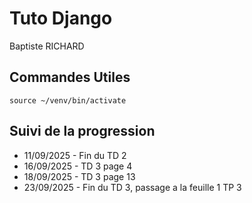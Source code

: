 # Tuto Django

Baptiste RICHARD

## Commandes Utiles

`source ~/venv/bin/activate`

## Suivi de la progression

- 11/09/2025 - Fin du TD 2
- 16/09/2025 - TD 3 page 4
- 18/09/2025 - TD 3 page 13
- 23/09/2025 - Fin  du TD 3, passage a la feuille 1 TP 3

